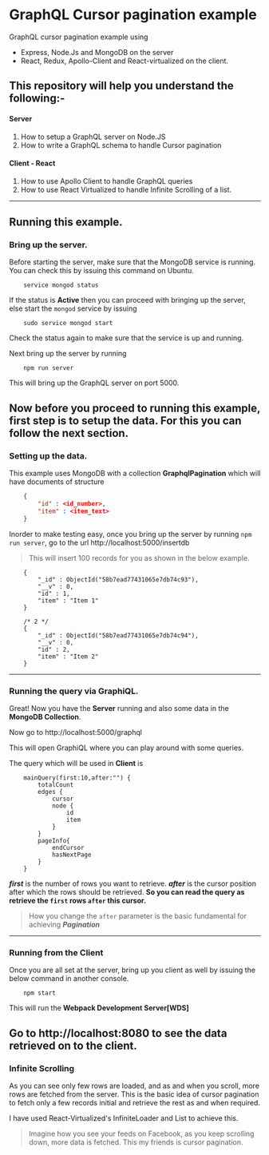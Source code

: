 # GraphQL Cursor pagination example

GraphQL cursor pagination example using 
* Express, Node.Js and MongoDB on the server
* React, Redux, Apollo-Client and React-virtualized on the client.

## This repository will help you understand the following:-

#### Server
1. How to setup a GraphQL server on Node.JS
2. How to write a GraphQL schema to handle Cursor pagination

#### Client - React
1. How to use Apollo Client to handle GraphQL queries
2. How to use React Virtualized to handle Infinite Scrolling of a list. 
---

## Running this example.

### Bring up the server.
Before starting the server, make sure that the MongoDB service is running. You can check this by issuing this command on Ubuntu.

```
    service mongod status
```
If the status is **Active** then you can proceed with bringing up the server, else start the `mongod` service by issuing
```
    sudo service mongod start
```

Check the status again to make sure that the service is up and running.

Next bring up the server by running

```
    npm run server
```

This will bring up the GraphQL server on port 5000. 

Now before you proceed to running this example, first step is to setup the data. For this you can follow the next section.
---

### Setting up the data.

This example uses MongoDB with a collection **GraphqlPagination** which will have documents of structure

```JSON
    {
        "id" : <id_number>,
        "item" : <item_text>
    }
```

 Inorder to make testing easy, once you bring up the server by running `npm run server`, go to the url http://localhost:5000/insertdb

> This will insert 100 records for you as shown in the below example.

```
    {
        "_id" : ObjectId("58b7ead77431065e7db74c93"),
        "__v" : 0,
        "id" : 1,
        "item" : "Item 1"
    }

    /* 2 */
    {
        "_id" : ObjectId("58b7ead77431065e7db74c94"),
        "__v" : 0,
        "id" : 2,
        "item" : "Item 2"
    }
```
---

### Running the query via GraphiQL.

Great! Now you have the **Server** running and also some data in the **MongoDB Collection**.

Now go to http://localhost:5000/graphql

This will open GraphiQL where you can play around with some queries. 

The query which will be used in **Client** is

```
    mainQuery(first:10,after:"") {
        totalCount
        edges {
            cursor
            node {
                id
                item
            }
        }
        pageInfo{
            endCursor
            hasNextPage
        }
    }
```
***first*** is the number of rows you want to retrieve.
***after*** is the cursor position after which the rows should be retrieved.
**So you can read the query as retrieve the `first` rows `after` this cursor.**
>How you change the `after` parameter is the basic fundamental for achieving ***Pagination*** 
---

### Running from the Client

Once you are all set at the server, bring up you client as well by issuing the below command in another console.

```
    npm start
```

This will run the **Webpack Development Server[WDS]**

Go to http://localhost:8080 to see the data retrieved on to the client. 
---

### Infinite Scrolling
As you can see only few rows are loaded, and as and when you scroll, more rows are fetched from the server. 
This is the basic idea of cursor pagination to fetch only a few records initial and retrieve the rest as and when required.

I have used React-Virtualized's InfiniteLoader and List to achieve this.

> Imagine how you see your feeds on Facebook, as you keep scrolling down, more data is fetched. This my friends is cursor pagination.
